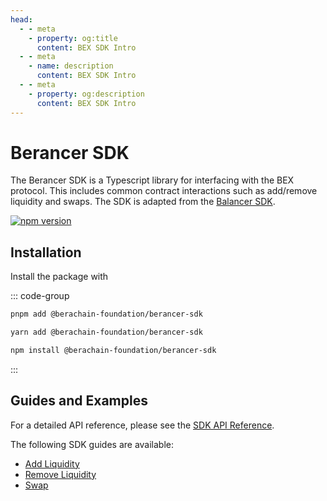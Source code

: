 ```yaml
---
head:
  - - meta
    - property: og:title
      content: BEX SDK Intro
  - - meta
    - name: description
      content: BEX SDK Intro
  - - meta
    - property: og:description
      content: BEX SDK Intro
---
```


# Berancer SDK

The Berancer SDK is a Typescript library for interfacing with the BEX protocol. This includes common contract interactions such as add/remove liquidity and swaps. The SDK is adapted from the [Balancer SDK](https://github.com/balancer/balancer-sdk).

[![npm version](https://img.shields.io/npm/v/@berachain-foundation/berancer-sdk/latest.svg)](https://www.npmjs.com/package/@berachain-foundation/berancer-sdk/v/latest)

## Installation

Install the package with

::: code-group

```bash [pnpm]
pnpm add @berachain-foundation/berancer-sdk
```

```bash [yarn]
yarn add @berachain-foundation/berancer-sdk
```

```bash [npm]
npm install @berachain-foundation/berancer-sdk
```

:::

## Guides and Examples

For a detailed API reference, please see the [SDK API Reference](/developers/sdk/reference).

The following SDK guides are available:

- [Add Liquidity](/developers/sdk/add-liquidity)
- [Remove Liquidity](/developers/sdk/remove-liquidity)
- [Swap](/developers/sdk/swap)
